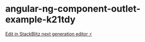 # angular-ng-component-outlet-example-k21tdy

[Edit in StackBlitz next generation editor ⚡️](https://stackblitz.com/~/github.com/acsgunc/angular-ng-component-outlet-example-k21tdy)